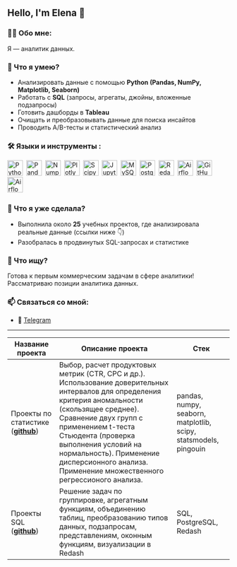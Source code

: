 ## Hello, I'm Elena 👋

### 👨‍💻 Обо мне:
Я — аналитик данных. 

### 🎯 Что я умею?
- Анализировать данные с помощью **Python (Pandas, NumPy, Matplotlib, Seaborn)**  
- Работать с **SQL** (запросы, агрегаты, джойны, вложенные подзапросы)  
- Готовить дашборды в **Tableau**  
- Очищать и преобразовывать данные для поиска инсайтов  
- Проводить A/B-тесты и статистический анализ  

### 🛠️ Языки и инструменты :

<div>
  <img src="https://img.shields.io/badge/python-white?logo=python&style=for-the-badge" title="Python" alt="Python" height=35"/>&nbsp;
  <img src="https://img.shields.io/badge/pandas-white?logo=pandas&logoColor=blue&style=for-the-badge" title="Pandas" alt="Pandas" height="35"/>&nbsp;
  <img src="https://img.shields.io/badge/numpy-white?logo=numpy&logoColor=blue&style=for-the-badge" title="Numpy" alt="Numpy" height="35"/>&nbsp;
  <img src="https://img.shields.io/badge/plotly-white?logo=plotly&logoColor=blue&style=for-the-badge" title="Plotly" alt="Plotly" height="35"/>&nbsp;
  <img src="https://img.shields.io/badge/Scipy-white?logo=Scipy&logoColor=black&style=for-the-badge" title="Scipy" alt="Scipy" height="35"/>&nbsp;
  <img src="https://img.shields.io/badge/Jupyter_notebook-white?logo=Jupyter&style=for-the-badge" title="Jupyter" alt="Jupyter" height="35"/>&nbsp;
  <img src="https://img.shields.io/badge/mySQL-white?logo=mySQL&s&style=for-the-badge" title="MySQL"  alt="MySQL" height="35"/>&nbsp;
  <img src="https://img.shields.io/badge/PostgreSQL-white?logo=PostgreSQL&s&style=for-the-badge" title="PostgreSQL" alt="PostgreSQL" height="35"/>&nbsp;
  <img src="https://img.shields.io/badge/redash-white?logo=redash&logoColor=black&style=for-the-badge" title="Redash" alt="Redash" height="35"/>&nbsp;
  <img src="https://img.shields.io/badge/Tableau-white?logo=Tableau&s&logoColor=yellow&style=for-the-badge" title="Airflow" alt="Airflow" height="35"/>&nbsp;
  <img src="https://img.shields.io/badge/github-white?logo=github&logoColor=black&style=for-the-badge" title="GitHub" alt="GitHub" height="35"/>&nbsp;
  <img src="https://img.shields.io/badge/Airflow-white?logo=Airflow&style=for-the-badge" title="Airflow" alt="Airflow" height="35"/>&nbsp;  
  
</div>

### 🚀 Что я уже сделала?
- Выполнила около **25** учебных проектов, где анализировала реальные данные (ссылки ниже 👇)  
- Разобралась в продвинутых SQL-запросах и статистике

### 📌 Что ищу?  
Готова к первым коммерческим задачам в сфере аналитики! Рассматриваю позиции аналитика данных.  

### 📫 Связаться со мной:
- 💬 [Telegram](https://t.me/haskmi)

<hr>

|Название проекта| Описание проекта| Стек|
|----------------|-----------------|-----|
|Проекты по статистике  (__[github](https://github.com/ElenaAnalyst/stat_homeworks/blob/main/README.md)__)|Выбор, расчет продуктовых метрик (CTR, CPC и др.). Использование доверительных интервалов для определения критерия аномальности (скользящее среднее). Сравнение двух групп с применением t-теста Стьюдента (проверка выполнения условий на нормальность). Применение дисперсионного анализа. Применение множественного регрессионого анализа.|pandas, numpy, seaborn, matplotlib, scipy, statsmodels, pingouin|
|Проекты SQL  (__[github](https://github.com/ElenaAnalyst/SQL_homeworks/blob/main/README.md)__)|Решение задач по группировке, агрегатным функциям, объединению таблиц, преобразованию типов данных, подзапросам, представлениям, оконным функциям, визуализации в Redash|SQL, PostgreSQL, Redash|


